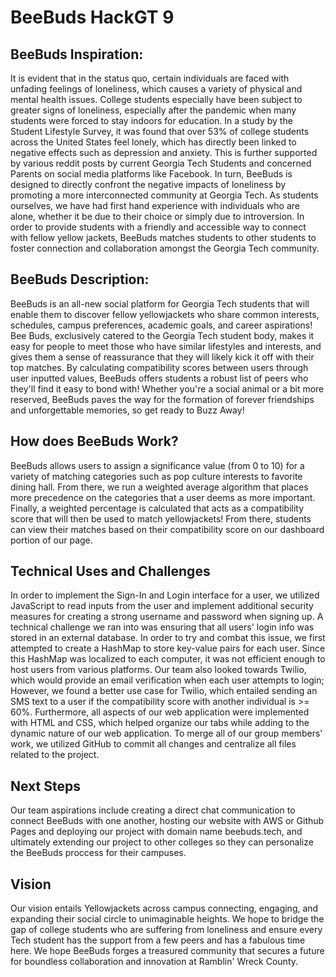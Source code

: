 # BeeBuds HackGT 9

## BeeBuds Inspiration:
It is evident that in the status quo, certain individuals are faced with unfading feelings of loneliness, which causes a variety of physical and mental health issues. College students especially have been subject to greater signs of loneliness, especially after the pandemic when many students were forced to stay indoors for education. In a study by the Student Lifestyle Survey, it was found that over 53% of college students across the United States feel lonely, which has directly been linked to negative effects such as depression and anxiety. This is further supported by various reddit posts by current Georgia Tech Students and concerned Parents on social media platforms like Facebook. In turn, BeeBuds is designed to directly confront the negative impacts of loneliness by promoting a more interconnected community at Georgia Tech. As students ourselves, we have had first hand experience with individuals who are alone, whether it be due to their choice or simply due to introversion. In order to provide students with a friendly and accessible way to connect with fellow yellow jackets, BeeBuds matches students to other students to foster connection and collaboration amongst the Georgia Tech community.


## BeeBuds Description:
BeeBuds is an all-new social platform for Georgia Tech students that will enable them to discover fellow yellowjackets who share common interests, schedules, campus preferences, academic goals, and career aspirations! Bee Buds, exclusively catered to the Georgia Tech student body, makes it easy for people to meet those who have similar lifestyles and interests, and gives them a sense of reassurance that they will likely kick it off with their top matches. By calculating compatibility scores between users through user inputted values, BeeBuds offers students a robust list of peers who they'll find it easy to bond with! Whether you're a social animal or a bit more reserved, BeeBuds paves the way for the formation of forever friendships and unforgettable memories, so get ready to Buzz Away!

## How does BeeBuds Work? 
BeeBuds allows users to assign a significance value (from 0 to 10) for a variety of matching categories such as pop culture interests to favorite dining hall. From there, we run a weighted average algorithm that places more precedence on the categories that a user deems as more important. Finally, a weighted percentage is calculated that acts as a compatibility score that will then be used to match yellowjackets! From there, students can view their matches based on their compatibility score on our dashboard portion of our page.

## Technical Uses and Challenges
In order to implement the Sign-In and Login interface for a user, we utilized JavaScript to read inputs from the user and implement additional security measures for creating a strong username and password when signing up. A technical challenge we ran into was ensuring that all users' login info was stored in an external database. In order to try and combat this issue, we first attempted to create a HashMap to store key-value pairs for each user. Since this HashMap was localized to each computer, it was not efficient enough to host users from various platforms. Our team also looked towards Twilio, which would provide an email verification when each user attempts to login; However, we found a better use case for Twilio, which entailed sending an SMS text to a user if the compatibility score with another individual is >= 60%. Furthermore, all aspects of our web application were implemented with HTML and CSS, which helped organize our tabs while adding to the dynamic nature of our web application. To merge all of our group members' work, we utilized GitHub to commit all changes and centralize all files related to the project. 

## Next Steps
Our team aspirations include creating a direct chat communication to connect BeeBuds with one another, hosting our website with AWS or Github Pages and deploying our project with domain name beebuds.tech, and ultimately extending our project to other colleges so they can personalize the BeeBuds proccess for their campuses. 

## Vision
Our vision entails Yellowjackets across campus connecting, engaging, and expanding their social circle to unimaginable heights. We hope to bridge the gap of college students who are suffering from loneliness and ensure every Tech student has the support from a few peers and has a fabulous time here. We hope BeeBuds forges a treasured community that secures a future for boundless collaboration and innovation at Ramblin' Wreck County.
